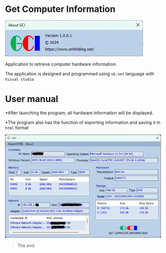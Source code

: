 # Get Computer Information
![Get Computer Information](https://raw.githubusercontent.com/anhhiblog/ahi/main/image/GCI-about.webp)

Application to retrieve computer hardware information.

The application is designed and programmed using `vb.net` language with `Visual studio`

# User manual
*After launching the program, all hardware information will be displayed.

*The program also has the function of exporting information and saving it in `html` format

![Get Computer Information](https://raw.githubusercontent.com/anhhiblog/ahi/main/image/GCI-main.webp)

> The end
